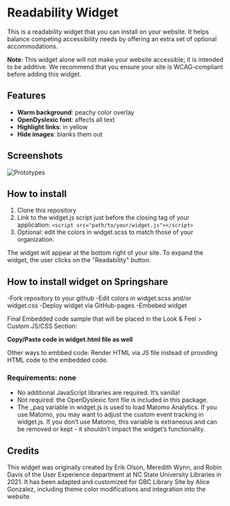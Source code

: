 # Readability Widget

This is a readability widget that you can install on your website. It helps balance competing accessibility needs by offering an extra set of optional accommodations. 

**Note**: This widget alone will not make your website accessible; it is intended to be additive. We recommend that you ensure your site is WCAG-compliant before adding this widget.


## Features

- **Warm background**: peachy color overlay
- **OpenDyslexic font**: affects all text 
- **Highlight links**: in yellow 
- **Hide images**: blanks them out

## Screenshots

![Prototypes](https://github.com/user-attachments/assets/470ec383-dc27-4d5d-914f-a839f567d110)

## How to install
1. Clone this repository
2. Link to the widget.js script just before the closing <body> tag of your application: ``<script src="path/to/your/widget.js"></script>``
3. Optional: edit the colors in widget.scss to match those of your organization. 

The widget will appear at the bottom right of your site. To expand the widget, the user clicks on the "Readability" button. 
## How to install widget on Springshare
-Fork repository to your github
-Edit colors in widget.scss and/or widget.css
-Deploy widget via GitHub-pages
-Embebed widget

Final Embedded code sample that will be placed in the Look & Feel > Custom JS/CSS Section:
<script src="https://<screename>.github.io/Accessibility-Widget/widget.js"></script>
<link rel="stylesheet" href="https://<screenname>.github.io/Accessibility-Widget/widget.css">

**Copy/Paste code in widget.html file as well**

Other ways to embbed code: Render HTML via JS file instead of providing HTML code to the embedded code.
### Requirements: none

- No additional JavaScript libraries are required. It’s vanilla!
- Not required: the OpenDyslexic font file is included in this package.
- The _paq variable in widget.js is used to load Matomo Analytics. If you use Matomo, you may want to adjust the custom event tracking in widget.js. If you don’t use Matomo, this variable is extraneous and can be removed or kept - it shouldn’t impact the widget’s functionality.

## Credits

This widget was originally created by Erik Olson, Meredith Wynn, and Robin Davis of the User Experience department at NC State University Libraries in 2021. It has been adapted and customized for GBC Library Site by Alice Gonzalez, including theme color modifications and integration into the website.
